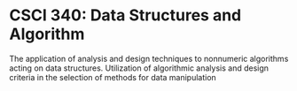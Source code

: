 # CSCI 340: Data Structures and Algorithm
The application of analysis and design techniques to nonnumeric algorithms acting on data structures. Utilization of algorithmic analysis and design criteria in the selection of methods for data manipulation
